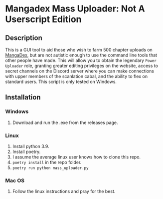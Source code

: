 # Mangadex Mass Uploader: Not A Userscript Edition

## Description
This is a GUI tool to aid those who wish to farm 500 chapter uploads on [MangaDex](https://mangadex.org),
but are not autistic enough to use the command line tools that other people have made.
This will allow you to obtain the legendary `Power Uploader` role, 
granting greater editing privileges on the website, 
access to secret channels on the Discord server 
where you can make connections with upper members of the scanlation cabal, 
and the ability to flex on standard users.
This script is only tested on Windows.

## Installation
### Windows
1. Download and run the .exe from the releases page.
### Linux
1. Install python 3.9.
2. Install poetry.
3. I assume the average linux user knows how to clone this repo.
4. `poetry install` in the repo folder.
5. `poetry run python mass_uploader.py`
###  Mac OS
1. Follow the linux instructions and pray for the best.
